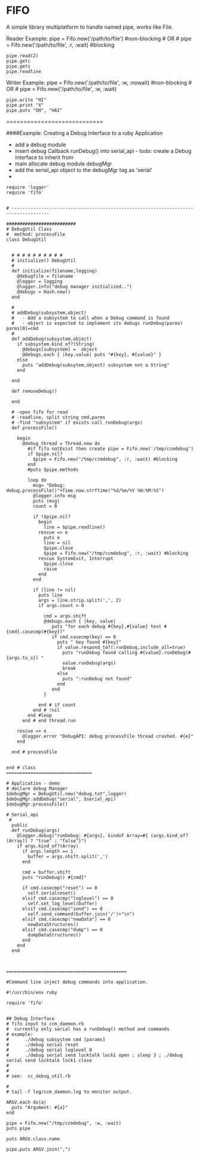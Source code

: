 FIFO
====

A simple library multiplatform to handle named pipe, works like File.

Reader Example:
    pipe = Fifo.new('/path/to/file') #non-blocking
    # OR
    # pipe = Fifo.new('/path/to/file', :r, :wait) #blocking

    pipe.read(2)
    pipe.getc
    pipe.gets
    pipe.readline

Writer Example:
    pipe = Fifo.new('/path/to/file', :w, :nowait) #non-blocking
    # OR
    # pipe = Fifo.new('/path/to/file', :w, :wait)

    pipe.write "HI"
    pipe.print "X"
    pipe.puts "OH", "HAI"


============================

####Example:  Creating a Debug Interface to a ruby Application
* add a debug module
* insert debug Callback runDebug() into serial_api -  todo: create a Debug interface to inherit from
* main allocate debug module debugMgr
*   add the serial_api object to the debugMgr tag as 'serial'
*   

```
require 'logger'
require 'fifo'


# ------------------------------------------------------------------------------------
  
##########################
# DebugUtil Class
#  method: processFile
class DebugUtil
  
  
  # # # # # # # # # #
  # initialize() DebugUtil
  #
  def initialize(filename,logging)
    @debugfile = filename
    @logger = logging
    @logger.info("debug manager initialized..")
    @debugs = Hash.new()
  end

  #
  # addDebug(subsystem,object)
  #   - Add a subsystem to call when a Debug command is found
  #   - object is expected to implement its debugs runDebug(parms) parms[0]=cmd
  #
  def addDebug(subsystem,object)
    if subsystem.kind_of?(String)
      @debugs[subsystem] =  object 
      @debugs.each { |key,value| puts "#{key}, #{value}" } 
    else
      puts "addDebug(subsytem,object) subsystem not a String"
    end
    
  end
  
  def removeDebug()
    
  end
  
  # -open fifo for read  
  # -readline, split string cmd,parms
  # -find "subsystem" if exists call runDebug(args)
  def processFile()

    begin
      @debug_thread = Thread.new do
        #if fifo notExist then create pipe = Fifo.new('/tmp/ccmdebug')
        if $pipe.nil?
          $pipe = Fifo.new("/tmp/ccmdebug", :r, :wait) #blocking
        end
        #puts $pipe.methods
          
        loop do 
          msg= "Debug: debug.processFile()"+Time.now.strftime("%d/%m/%Y %H:%M:%S")
          @logger.info msg
          puts (msg)
          count = 0

          if !$pipe.nil?
            begin 
              line = $pipe.readline()
            rescue => e
              puts e
              line = nil
              $pipe.close
              $pipe = Fifo.new("/tmp/ccmdebug", :r, :wait) #blocking
            rescue SystemExit, Interrupt
              $pipe.close
              raise
            end
          end
          
          if (line != nil) 
            puts line
            args = line.strip.split(',', 2)
            if args.count > 0
      
              cmd = args.shift
              @debugs.each { |key, value|
                 puts "for each debug #{key},#{value} test #{cmd}.casecmp(#{key})"
                 if cmd.casecmp(key) == 0
                   puts " key found #{key}"
                   if value.respond_to?(:runDebug,include_all=true)
                     puts "runDebug found calling #{value}.runDebug(#{args.to_s}) " 
                     value.runDebug(args)
                     break
                   else
                     puts ":runDebug not found"
                   end
                 end
              }
            
            end # if count      
          end # !nil
        end #loop
      end # end thread.run

    rescue => e
      @logger.error "DebugAPI: debug processFile thread crashed. #{e}"
    end
      
  end # processFile


end # class
================================

# Application - demo
# declare debug Manager
$debugMgr = DebugUtil.new("debug.txt",logger)
$debugMgr.addDebug("serial", $serial_api)
$debugMgr.processFile()

# Serial_api
 #
  public
  def runDebug(args)
    @logger.debug("runDebug: #{args}, kindof Array=#{ (args.kind_of?(Array)) ? "true" : "false"}")
    if args.kind_of?(Array)
      if args.length == 1
        buffer = args.shift.split(',')
      end

      cmd = buffer.shift
      puts "runDebug() #{cmd}"
      
      if cmd.casecmp("reset") == 0 
        self.serialreset()
      elsif cmd.casecmp("loglevel") == 0
        self.set_log_level(buffer)
      elsif cmd.casecmp("send") == 0
        self.send_command(buffer.join('/')+"\n")
      elsif cmd.casecmp("newData") == 0
        newDataStructures()
      elsif cmd.casecmp("dump") == 0
        dumpDataStructures()
      end
    end
  end



=============================================

#Command line inject debug commands into application.

#!/usr/bin/env ruby

require 'fifo'


## Debug Interface
# fifo input to ccm_daemon.rb
#  currently only serial has a runDebug() method and commands 
# example: 
#      ./debug subsystem cmd [params]
#      ./debug serial reset
#      ./debug serial loglevel 0
#      ./debug serial send locktalk lock1 open ; sleep 3 ; ./debug serial send locktalk lock1 close
# 
#
# see:  cc_debug_util.rb

# 
# tail -f log/ccm_daemon.log to monitor output.

ARGV.each do|a|
  puts "Argument: #{a}"
end

pipe = Fifo.new("/tmp/ccmdebug", :w, :wait)
puts pipe

puts ARGV.class.name

pipe.puts ARGV.join(",")

```
